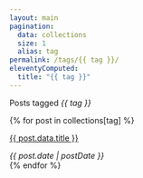```yaml
---
layout: main
pagination:
  data: collections
  size: 1
  alias: tag
permalink: /tags/{{ tag }}/
eleventyComputed:
  title: "{{ tag }}"
---  
```


<p class="text-3xl font-bold text-stone-400">
  Posts tagged <em>{{ tag }}</em>
</p>
<!-- Enclose post list with div -->
<div>
{% for post in collections[tag] %}
<div class="mb-5">
  <p>
    <span class="text-stone-500 text-xl font-bold hover:underline hover:text-black">
      <a href="{{ post.url }}">{{ post.data.title }}</a></span>
  </p>
  <em>{{ post.date | postDate }}</em>
  <!-- <p class="mt-4">{{ post.data.post_excerpt }}...
    <span class="hover:underline text-indigo-500"><a href="{{ post.url }}">Read More</a></span>
  </p> -->
</div>
{% endfor %}
</div>

